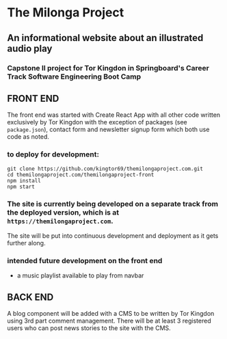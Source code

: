 # The Milonga Project
## An informational website about an illustrated audio play
### Capstone II project for Tor Kingdon in Springboard's Career Track Software Engineering Boot Camp

## FRONT END
The front end was started with Create React App with all other code written exclusively by Tor Kingdon with the exception of packages (see `package.json`), contact form and newsletter signup form which both use code as noted.

### to deploy for development: 
```
git clone https://github.com/kingtor69/themilongaproject.com.git
cd themilongaproject.com/themilongaproject-front
npm install
npm start
```

### The site is currently being developed on a separate track from the deployed version, which is at `https://themilongaproject.com`.
The site will be put into continuous development and deployment as it gets further along.

### intended future development on the front end
 -   a music playlist available to play from navbar

## BACK END
A blog component will be added with a CMS to be written by Tor Kingdon using 3rd part comment management. There will be at least 3 registered users who can post news stories to the site with the CMS. 
